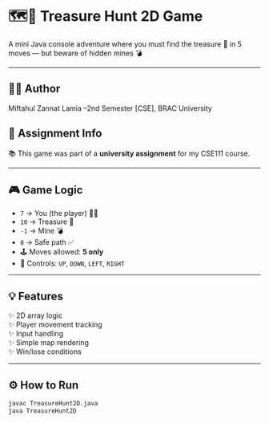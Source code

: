 # 🗺️💎 Treasure Hunt 2D Game

A mini Java console adventure where you must find the treasure 💎 in 5 moves — but beware of hidden mines 💣

---

## 👩‍💻 Author
Miftahul Zannat Lamia –2nd Semester [CSE], BRAC University

## 📝 Assignment Info

📚 This game was part of a **university assignment** for my CSE111 course.

---

## 🎮 Game Logic

- `7` → You (the player) 🧍‍♀️  
- `10` → Treasure 💎  
- `-1` → Mine 💣  
- `0` → Safe path ✅  
- 🕹️ Moves allowed: **5 only**  
- 🎯 Controls: `UP`, `DOWN`, `LEFT`, `RIGHT`

---

## 💡 Features

✨ 2D array logic  
✨ Player movement tracking  
✨ Input handling  
✨ Simple map rendering  
✨ Win/lose conditions

---

## ⚙️ How to Run

```bash
javac TreasureHunt2D.java
java TreasureHunt2D
